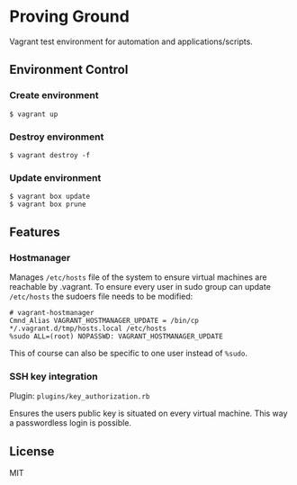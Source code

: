 Proving Ground
==============

Vagrant test environment for automation and applications/scripts.

## Environment Control

### Create environment

    $ vagrant up

### Destroy environment

    $ vagrant destroy -f

### Update environment

    $ vagrant box update
    $ vagrant box prune

## Features

### Hostmanager

Manages `/etc/hosts` file of the system to ensure virtual machines are reachable by <short-name>.vagrant. To ensure every user in sudo group can update `/etc/hosts` the sudoers file needs to be modified:

```
# vagrant-hostmanager
Cmnd_Alias VAGRANT_HOSTMANAGER_UPDATE = /bin/cp */.vagrant.d/tmp/hosts.local /etc/hosts
%sudo ALL=(root) NOPASSWD: VAGRANT_HOSTMANAGER_UPDATE
```

This of course can also be specific to one user instead of `%sudo`.

### SSH key integration

Plugin: `plugins/key_authorization.rb`

Ensures the users public key is situated on every virtual machine. This way a passwordless login is possible.

## License

MIT
